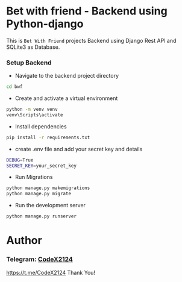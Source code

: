 # Bet with friend - Backend using Python-django

This is `Bet With Friend` projects Backend using Django Rest API and SQLite3 as Database.

### Setup Backend

* Navigate to the backend project directory
```bash
cd bwf
```

* Create and activate a virtual environment
```bash
python -m venv venv
venv\Scripts\activate
```

* Install dependencies
```bash
pip install -r requirements.txt
```

* create .env file and add your secret key and details
```bash
DEBUG=True
SECRET_KEY=your_secret_key
``` 

* Run Migrations
```bash
python manage.py makemigrations
python manage.py migrate
```

* Run the development server
```bash
python manage.py runserver
```

# Author

### Telegram: [CodeX2124](https://t.me/CodeX2124)   
https://t.me/CodeX2124
Thank You!